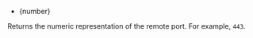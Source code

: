 <!-- YAML
added: v0.11.4
-->

* {number}

Returns the numeric representation of the remote port. For example, `443`.

